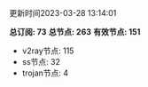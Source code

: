 更新时间2023-03-28 13:14:01

**总订阅: 73**
**总节点: 263**
**有效节点: 151**
- v2ray节点: 115
- ss节点: 32
- trojan节点: 4
